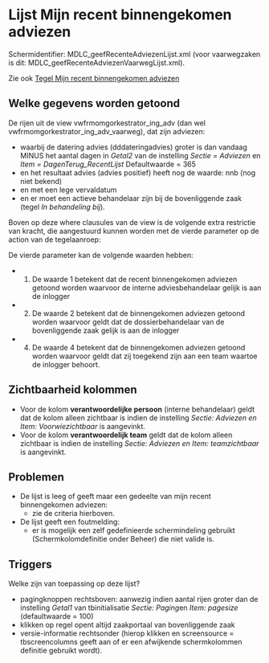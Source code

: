 # Lijst Mijn recent binnengekomen adviezen

Schermidentifier: MDLC_geefRecenteAdviezenLijst.xml (voor vaarwegzaken is dit: MDLC_geefRecenteAdviezenVaarwegLijst.xml).

Zie ook [Tegel Mijn recent binnengekomen adviezen](/probleemoplossing/portalen_en_moduleschermen/openingsportaal/tegel_mijn_recent_binnengekomen_adviezen.md)

## Welke gegevens worden getoond

De rijen uit de view vwfrmomgorkestrator_ing_adv (dan wel vwfrmomgorkestrator_ing_adv_vaarweg), dat zijn adviezen:

- waarbij de datering advies (dddateringadvies) groter is dan vandaag MINUS het aantal dagen in _Getal2_ van de instelling _Sectie = Adviezen_ en _Item = DagenTerug_RecentLijst_ Defaultwaarde = 365
- en het resultaat advies (advies positief) heeft nog de waarde: nnb (nog niet bekend)
- en met een lege vervaldatum
- en er moet een actieve behandelaar zijn bij de bovenliggende zaak (tegel _In behandeling bij_).

Boven op deze where clausules van de view is de volgende extra restrictie van kracht, die aangestuurd kunnen worden met de vierde parameter op de action van de tegelaanroep:

De vierde parameter kan de volgende waarden hebben:

- 1. De waarde 1 betekent dat de recent binnengekomen adviezen getoond worden waarvoor de interne adviesbehandelaar gelijk is aan de inlogger
- 2. De waarde 2 betekent dat de binnengekomen adviezen getoond worden waarvoor geldt dat de dossierbehandelaar van de bovenliggende zaak gelijk is aan de inlogger
- 4. De waarde 4 betekent dat de binnengekomen adviezen getoond worden waarvoor geldt dat zij toegekend zijn aan een team waartoe de inlogger behoort.

## Zichtbaarheid kolommen

- Voor de kolom **verantwoordelijke persoon** (interne behandelaar) geldt dat de kolom alleen zichtbaar is indien de instelling _Sectie: Adviezen en Item: Voorwiezichtbaar_ is aangevinkt.
- Voor de kolom **verantwoordelijk team** geldt dat de kolom alleen zichtbaar is indien de instelling _Sectie: Adviezen en Item: teamzichtbaar_ is aangevinkt.

## Problemen

- De lijst is leeg of geeft maar een gedeelte van mijn recent binnengekomen adviezen:
  - zie de criteria hierboven.
- De lijst geeft een foutmelding:
  - er is mogelijk een zelf gedefinieerde schermindeling gebruikt (Schermkolomdefinitie onder Beheer) die niet valide is.

## Triggers

Welke zijn van toepassing op deze lijst?

- pagingknoppen rechtsboven: aanwezig indien aantal rijen groter dan de instelling _Getal1_ van tbinitialisatie *Sectie: Paging*en _Item: pagesize_ (defaultwaarde = 100)
- klikken op regel opent altijd zaakportaal van bovenliggende zaak
- versie-informatie rechtsonder (hierop klikken en screensource = tbscreencolumns geeft aan of er een afwijkende schermkolommen definitie gebruikt wordt).
